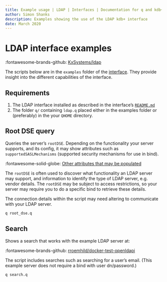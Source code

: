 ```yaml
---
title: Example usage | LDAP | Interfaces | Documentation for q and kdb+
author: Simon Shanks
description: Examples showing the use of the LDAP kdb+ interface
date: March 2020
---
```

# LDAP interface examples



:fontawesome-brands-github:
[KxSystems/ldap](https://github.com/KxSystems/ldap)

The scripts below are in the `examples` folder of the [interface](https://github.com/KxSystems/ldap/tree/master/examples). 
They provide insight into the different capabilities of the interface.

## Requirements

1. The LDAP interface installed as described in the interface’s [`README.md`](https://github.com/kxsystems/ldap/blob/master/README.md)
2. The folder `q/` containing `ldap.q` placed either in the examples folder or (preferably) in the your `QHOME` directory.


## Root DSE query

Queries the server’s `rootDSE`. Depending on the functionality your server supports, and its config, it may show attributes such as `supportedSASLMechanisms` (supported security mechanisms for use in bind). 

:fontawesome-solid-globe:
[Other attributes that may be populated](https://ldapwiki.com/wiki/RootDSE "ldapwiki.com") 

The `rootDSE` is often used to discover what functionality an LDAP server may support, and information to identify the type of LDAP server, e.g. vendor details. The `rootDSE` may be subject to access restrictions, so your server may require you to do a specific bind to retrieve these details.

The connection details within the script may need altering to communicate with your LDAP server.

```bash
q root_dse.q
```

## Search

Shows a search that works with the example LDAP server at: 

:fontawesome-brands-github:
[rroemhild/docker-test-openldapi](https://github.com/rroemhild/docker-test-openldap)

The script includes searches such as searching for a user’s email. 
(This example server does not require a bind with user dn/password.)

```bash
q search.q
```